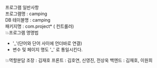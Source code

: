 프로그램 일반사항  
프로그램명 : camping  
DB 테이블명 : camping  
패키지명 : com.project* ( 컨트롤러)    
💥프로그램 명명법
- '_'(단어와 단어 사이에 언더바로 연결)
- 변수 및 페이지 명도 '_' 로 통일시킨다.

💥역할분담
조장 : 김재호
프론트 : 김호연, 신영진, 전상욱
백엔드 : 김재호, 이원희
